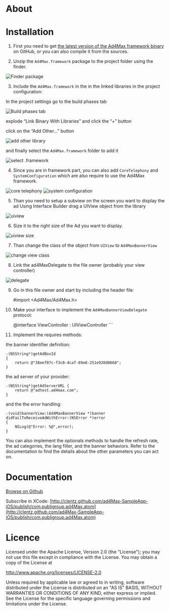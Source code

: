 About
=======================

Installation
=======================

1) First you need to get [the latest version of the Ad4Max framework binary](http://clentz.github.com/ad4Max-SampleApp-iOS/framework/Ad4Max.framework.zip) on GitHub, or you can also compile it from the sources.2) Unzip the `Ad4Max.framework` package to the project folder using the finder.

![Finder package](http://clentz.github.com/ad4Max-SampleApp-iOS/tutorial/01.png)

3) Include the `Ad4Max.framework` in the in the linked libraries in the project configuration:

In the project settings go to the build phases tab

![Build phases tab](http://clentz.github.com/ad4Max-SampleApp-iOS/tutorial/02.png)


explode “Link Binary With Libraries” and click the “+” button

click on the “Add Other...” button

![add other library](http://clentz.github.com/ad4Max-SampleApp-iOS/tutorial/03.png)and finally select the `Ad4Max.framework` folder to add it

![select .framework](http://clentz.github.com/ad4Max-SampleApp-iOS/tutorial/04.png)

4) Since you are in framework part, you can also add `CoreTelephony` and `SystemConfiguration` which are  also require to use the Ad4Max framework.

![core telephony](http://clentz.github.com/ad4Max-SampleApp-iOS/tutorial/05.png)
![system configuration](http://clentz.github.com/ad4Max-SampleApp-iOS/tutorial/06.png)

5) Than you need to setup a subview on the screen you want to display the adUsing Interface Builder drag a UIView object from the library

![uiview](http://clentz.github.com/ad4Max-SampleApp-iOS/tutorial/07.png)6) Size it to the right size of the Ad you want to display.

![uiview size](http://clentz.github.com/ad4Max-SampleApp-iOS/tutorial/08.png)

7) Than change the class of the object from `UIView` to `Ad4MaxBannerView`

![change view class](http://clentz.github.com/ad4Max-SampleApp-iOS/tutorial/09.png)

8) Link the ad4MaxDelegate to the file owner (probably your view controller)

![delegate](http://clentz.github.com/ad4Max-SampleApp-iOS/tutorial/10.png)9) Go in this file owner and start by including the header file:

	#import <Ad4Max/Ad4Max.h>10) Make your interface to implement the `Ad4MaxBannerViewDelegate` protocol:	@interface ViewController : UIViewController <Ad4MaxBannerViewDelegate>```11) Implement the requires methods:	
the banner identifier definition:

	-(NSString*)getAdBoxId	{		return @"38eef07c-f3c0-4caf-89e8-251e920d0668";	}

the ad server of your provider:

	-(NSString*)getAdServerURL {
    	return @"adtest.ad4max.com";
	}

and the the error handling:

	-(void)bannerView:(Ad4MaxBannerView *)banner didFailToReceiveAdWithError:(NSError *)error
	{	    NSLog(@"Error: %@",error);	}You can also implement the optionals methods to handle the refresh rate, the ad categories, the lang filter, and the banner behaviors. Refer to the documentation to find the details about the other parameters you can act on.

Documentation
========


[Browse on Github](http://clentz.github.com/ad4Max-SampleApp-iOS/)

Subscribe in XCode: [http://clentz.github.com/ad4Max-SampleApp-iOS/publish/com.publigroup.ad4Max.atom](http://clentz.github.com/ad4Max-SampleApp-iOS/publish/com.publigroup.ad4Max.atom)

Licence
===========

Licensed under the Apache License, Version 2.0 (the "License"); you may not
use this file except in compliance with the License.  You may obtain a copy
of the License at

http://www.apache.org/licenses/LICENSE-2.0

Unless required by applicable law or agreed to in writing, software
distributed under the License is distributed on an "AS IS" BASIS, WITHOUT
WARRANTIES OR CONDITIONS OF ANY KIND, either express or implied.  See the
License for the specific language governing permissions and limitations under
the License.